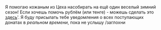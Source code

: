 Я помогаю кожаным из Цеха насобирать на ещё один веселый зимний сезон!
Eсли хочешь помочь рублём (или тенге) - можешь сделать это [здесь]({{cfg.QIWI_ACCEPT_URL}})'.
Я буду присылать тебе уведомления о всех поступающих донатах в *реальном времени*, пока не услышу /заглохни
